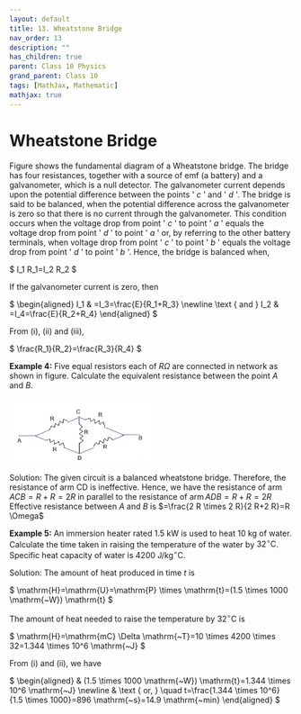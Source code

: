 ```yaml
---
layout: default
title: 13. Wheatstone Bridge
nav_order: 13
description: ""
has_children: true
parent: Class 10 Physics
grand_parent: Class 10
tags: [MathJax, Mathematic]
mathjax: true
---
```


# Wheatstone Bridge
Figure shows the fundamental diagram of a Wheatstone bridge. The bridge has four resistances, together with a source of emf (a battery) and a galvanometer, which is a null detector. The galvanometer current depends upon the potential difference between the points ' $c$ ' and ' $d$ '. The bridge is said to be balanced, when the potential difference across the galvanometer is zero so that there is no current through the galvanometer. This condition occurs when the voltage drop from point ' $c$ ' to point ' $a$ ' equals the voltage drop from point ' $d$ ' to point ' $a$ ' or, by referring to the other battery terminals, when voltage drop from point ' $c$ ' to point ' $b$ ' equals the voltage drop from point ' $d$ ' to point ' $b$ '.
Hence, the bridge is balanced when,

$
I_1 R_1=I_2 R_2
$


If the galvanometer current is zero, then

$
\begin{aligned}
I_1 & =I_3=\frac{E}{R_1+R_3} \newline
\text { and } I_2 & =I_4=\frac{E}{R_2+R_4}
\end{aligned}
$


From (i), (ii) and (iii),

$
\frac{R_1}{R_2}=\frac{R_3}{R_4}
$

**Example 4:** Five equal resistors each of $R \Omega$ are connected in network as shown in figure. Calculate the equivalent resistance between the point $A$ and $B$.

<img src="./images/example-4.png" width="50%"/>

Solution:
The given circuit is a balanced wheatstone bridge. Therefore, the resistance of arm CD is ineffective. Hence, we have the resistance of $\operatorname{arm} A C B=R+R=2 R$ in parallel to the resistance of $\operatorname{arm} A D B=R+R=2 R$
Effective resistance between $A$ and $B$ is $=\frac{2 R \times 2 R}{2 R+2 R}=R \Omega$

**Example 5:** An immersion heater rated 1.5 kW is used to heat 10 kg of water. Calculate the time taken in raising the temperature of the water by $32^{\circ} \mathrm{C}$. Specific heat capacity of water is $4200 \mathrm{~J} / \mathrm{kg}^{\circ} \mathrm{C}$.

Solution: The amount of heat produced in time $t$ is

$
\mathrm{H}=\mathrm{U}=\mathrm{P} \times \mathrm{t}=(1.5 \times 1000 \mathrm{~W}) \mathrm{t}
$


The amount of heat needed to raise the temperature by $32^{\circ} \mathrm{C}$ is

$
\mathrm{H}=\mathrm{mC} \Delta \mathrm{~T}=10 \times 4200 \times 32=1.344 \times 10^6 \mathrm{~J}
$


From (i) and (ii), we have

$
\begin{aligned}
& (1.5 \times 1000 \mathrm{~W}) \mathrm{t}=1.344 \times 10^6 \mathrm{~J} \newline
& \text { or, } \quad t=\frac{1.344 \times 10^6}{1.5 \times 1000}=896 \mathrm{~s}=14.9 \mathrm{~min}
\end{aligned}
$
